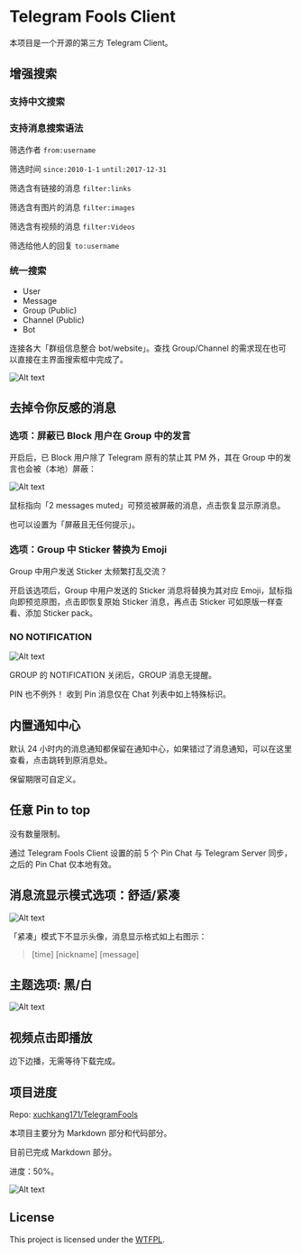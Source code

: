 # Telegram Fools Client

本项目是一个开源的第三方 Telegram Client。

## 增强搜索

### 支持中文搜索

### 支持消息搜索语法

筛选作者 
`from:username`

筛选时间
`since:2010-1-1`
`until:2017-12-31`

筛选含有链接的消息
`filter:links`

筛选含有图片的消息
`filter:images`

筛选含有视频的消息
`filter:Videos`

筛选给他人的回复
`to:username`

### 统一搜索

* User
* Message
* Group (Public)
* Channel (Public)
* Bot

连接各大「群组信息整合 bot/website」。查找 Group/Channel 的需求现在也可以直接在主界面搜索框中完成了。

![Alt text](https://i.imgur.com/PkDjAiG.png)

## 去掉令你反感的消息

### 选项：屏蔽已 Block 用户在 Group 中的发言

开启后，已 Block 用户除了 Telegram 原有的禁止其 PM 外，其在 Group 中的发言也会被（本地）屏蔽：

![Alt text](http://i.imgur.com/1miLlCO.png)

鼠标指向「2 messages muted」可预览被屏蔽的消息，点击恢复显示原消息。

也可以设置为「屏蔽且无任何提示」。

### 选项：Group 中 Sticker 替换为 Emoji

Group 中用户发送 Sticker 太频繁打乱交流？

开启该选项后，Group 中用户发送的 Sticker 消息将替换为其对应 Emoji，鼠标指向即预览原图，点击即恢复原始 Sticker 消息，再点击 Sticker 可如原版一样查看、添加 Sticker pack。

### NO NOTIFICATION

![Alt text](http://i.imgur.com/pTODNu6.png)

GROUP 的 NOTIFICATION 关闭后，GROUP 消息无提醒。

PIN 也不例外！
收到 Pin 消息仅在 Chat 列表中如上特殊标识。

## 内置通知中心

默认 24 小时内的消息通知都保留在通知中心，如果错过了消息通知，可以在这里查看，点击跳转到原消息处。

保留期限可自定义。

## 任意 Pin to top

没有数量限制。

通过 Telegram Fools Client 设置的前 5 个 Pin Chat 与 Telegram Server 同步，之后的 Pin Chat 仅本地有效。

## 消息流显示模式选项：舒适/紧凑

![Alt text](http://i.imgur.com/LUo4ZFx.png)

「紧凑」模式下不显示头像，消息显示格式如上右图示：
> [time] [nickname] [message]

## 主题选项: 黑/白

![Alt text](http://i.imgur.com/jW44OGg.png)

## 视频点击即播放

边下边播，无需等待下载完成。

## 项目进度

Repo: [xuchkang171/TelegramFools](https://github.com/xuchkang171/TelegramFools)

本项目主要分为 Markdown 部分和代码部分。

目前已完成 Markdown 部分。

进度：50%。

![Alt text](http://i.imgur.com/mU2OFua.png)

## License

This project is licensed under the [WTFPL](http://www.wtfpl.net/).